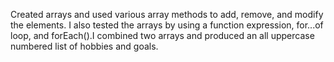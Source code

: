 Created arrays and used various array methods to add, remove, and modify the elements. I also tested the arrays by using a function expression, for...of loop, and forEach().I combined two arrays and produced an all uppercase numbered list of hobbies and goals.
